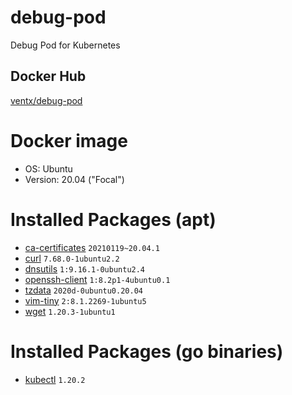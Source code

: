 # debug-pod

Debug Pod for Kubernetes

## Docker Hub

[ventx/debug-pod](https://cloud.docker.com/u/ventx/repository/docker/ventx/debug-pod)


# Docker image

* OS: Ubuntu
* Version: 20.04 ("Focal")


# Installed Packages (apt)

* [ca-certificates](https://packages.ubuntu.com/focal/ca-certificates) `20210119~20.04.1`
* [curl](https://packages.ubuntu.com/focal/curl) `7.68.0-1ubuntu2.2`
* [dnsutils](https://packages.ubuntu.com/focal/dnsutils) `1:9.16.1-0ubuntu2.4`
* [openssh-client](https://packages.ubuntu.com/focal/openssh-client) `1:8.2p1-4ubuntu0.1`
* [tzdata](https://packages.ubuntu.com/focal/tzdata) `2020d-0ubuntu0.20.04`
* [vim-tiny](https://packages.ubuntu.com/focal/vim-tiny) `2:8.1.2269-1ubuntu5`
* [wget](https://packages.ubuntu.com/focal/wget) `1.20.3-1ubuntu1`


# Installed Packages (go binaries)

* [kubectl](https://github.com/kubernetes/kubectl) `1.20.2`
